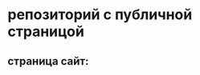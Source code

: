 # репозиторий с публичной страницой

## страница сайт:
<!-- вставить ссылку на публичную страницу -->